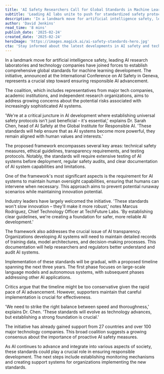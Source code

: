 ```yaml
---
title: 'AI Safety Researchers Call for Global Standards in Machine Learning Development'
subtitle: 'Leading AI labs unite to push for standardized safety protocols in AI development'
description: 'In a landmark move for artificial intelligence safety, leading AI research laboratories and technology companies have joined forces to establish comprehensive global standards for machine learning development. The initiative marks a significant step toward ensuring responsible AI advancement, focusing on technical safety measures, ethical guidelines, and transparency requirements.'
author: 'David Jenkins'
read_time: '8 mins'
publish_date: '2025-02-24'
created_date: '2025-02-24'
heroImage: 'https://images.magick.ai/ai-safety-standards-hero.jpg'
cta: 'Stay informed about the latest developments in AI safety and technology standards by following us on LinkedIn. Join our community of technology professionals and decision-makers shaping the future of artificial intelligence.'
---
```


In a landmark move for artificial intelligence safety, leading AI research laboratories and technology companies have joined forces to establish comprehensive global standards for machine learning development. The initiative, announced at the International Conference on AI Safety in Geneva, represents a crucial step toward ensuring responsible AI advancement.

The coalition, which includes representatives from major tech companies, academic institutions, and independent research organizations, aims to address growing concerns about the potential risks associated with increasingly sophisticated AI systems.

'We're at a critical juncture in AI development where establishing universal safety protocols isn't just beneficial – it's essential,' explains Dr. Sarah Chen, head of AI Safety at the Global Institute for Responsible AI. 'These standards will help ensure that as AI systems become more powerful, they remain aligned with human values and interests.'

The proposed framework encompasses several key areas: technical safety measures, ethical guidelines, transparency requirements, and testing protocols. Notably, the standards will require extensive testing of AI systems before deployment, regular safety audits, and clear documentation of AI system capabilities and limitations.

One of the framework's most significant aspects is the requirement for AI systems to maintain human oversight capabilities, ensuring that humans can intervene when necessary. This approach aims to prevent potential runaway scenarios while maintaining innovation potential.

Industry leaders have largely welcomed the initiative. 'These standards won't slow innovation – they'll make it more robust,' notes Marcus Rodriguez, Chief Technology Officer at TechFuture Labs. 'By establishing clear guidelines, we're creating a foundation for safer, more reliable AI development.'

The framework also addresses the crucial issue of AI transparency. Organizations developing AI systems will need to maintain detailed records of training data, model architectures, and decision-making processes. This documentation will help researchers and regulators better understand and audit AI systems.

Implementation of these standards will be gradual, with a proposed timeline spanning the next three years. The first phase focuses on large-scale language models and autonomous systems, with subsequent phases addressing other AI applications.

Critics argue that the timeline might be too conservative given the rapid pace of AI advancement. However, supporters maintain that careful implementation is crucial for effectiveness.

'We need to strike the right balance between speed and thoroughness,' explains Dr. Chen. 'These standards will evolve as technology advances, but establishing a strong foundation is crucial.'

The initiative has already gained support from 27 countries and over 100 major technology companies. This broad coalition suggests a growing consensus about the importance of proactive AI safety measures.

As AI continues to advance and integrate into various aspects of society, these standards could play a crucial role in ensuring responsible development. The next steps include establishing monitoring mechanisms and creating support systems for organizations implementing the new standards.